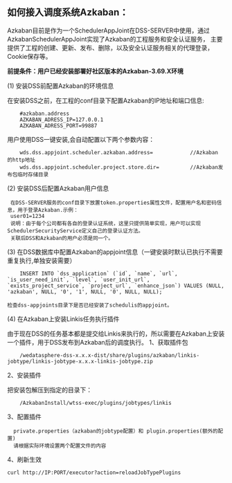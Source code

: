 ## 如何接入调度系统Azkaban：
 Azkaban目前是作为一个SchedulerAppJoint在DSS-SERVER中使用，通过AzkabanSchedulerAppJoint实现了Azkaban的工程服务和安全认证服务，
 主要提供了工程的创建、更新、发布、删除，以及安全认证服务相关的代理登录，Cookie保存等。
 
 **前提条件：用户已经安装部署好社区版本的Azkaban-3.69.X环境**
 
 (1) 安装DSS前配置Azkaban的环境信息 
 
   在安装DSS之前，在工程的conf目录下配置Azkaban的IP地址和端口信息:
    
```
    #azkaban.address
    AZKABAN_ADRESS_IP=127.0.0.1
    AZKABAN_ADRESS_PORT=99887
```
 
   用户使用DSS一键安装,会自动配置以下两个参数内容：
    
```
    wds.dss.appjoint.scheduler.azkaban.address=            //Azkaban 的http地址
    wds.dss.appjoint.scheduler.project.store.dir=          //Azkaban发布包临时存储目录
```
 (2) 安装DSS后配置Azkaban用户信息
 
     在DSS-SERVER服务的conf目录下放置token.properties属性文件，配置用户名和密码信息，用于登录Azkaban.示例：
     user01=1234
     说明：由于每个公司都有各自的登录认证系统，这里只提供简单实现，用户可以实现SchedulerSecurityService定义自己的登录认证方法。
     关联后DSS和Azkaban的用户必须是同一个。
     
 (3) 在DSS数据库中配置Azkaban的appjoint信息（一键安装时默认已执行不需要重复执行,单独安装需要）
 
```
    INSERT INTO `dss_application` (`id`, `name`, `url`, `is_user_need_init`, `level`, `user_init_url`, `exists_project_service`, `project_url`, `enhance_json`) VALUES (NULL, 'azkaban', NULL, '0', '1', NULL, '0', NULL, NULL);
```
    检查dss-appjoints目录下是否已经安装了schedulis的appjoint。
    
 (4) 在Azkaban上安装Linkis任务执行插件
 
   由于现在DSS的任务基本都是提交给Linkis来执行的，所以需要在Azkaban上安装一个插件，用于DSS发布到Azkaban后的调度执行。
   1、获取插件包
    
```
    /wedatasphere-dss-x.x.x-dist/share/plugins/azkaban/linkis-jobtype/linkis-jobtype-x.x.x-linkis-jobtype.zip
```
   2、安装插件
   
   把安装包解压到指定的目录下：
```
    /AzkabanInstall/wtss-exec/plugins/jobtypes/linkis
```
    
   3、配置插件
   
      private.properties（azkaban的jobtype配置）和 plugin.properties(额外的配置)
      请根据实际环境设置两个配置文件的内容
      
   4、刷新生效
   
    curl http://IP:PORT/executor?action=reloadJobTypePlugins